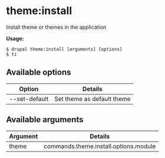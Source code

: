 # theme:install
Install theme or themes in the application

**Usage:**
```
$ drupal theme:install [arguments] [options]
$ ti  
```

## Available options
Option | Details
-------|-------------
--set-default | Set theme as default theme

## Available arguments
Argument | Details
---------|-------------
theme | commands.theme.install.options.module
